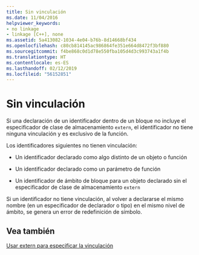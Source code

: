 ```yaml
---
title: Sin vinculación
ms.date: 11/04/2016
helpviewer_keywords:
- no linkage
- linkage [C++], none
ms.assetid: 5a413082-1034-4e04-b76b-8d14668bf434
ms.openlocfilehash: c80cb814145ac986864fe351e664d8472f3bf880
ms.sourcegitcommit: f4be868c0d1d78e550fba105d4d3c993743a1f4b
ms.translationtype: HT
ms.contentlocale: es-ES
ms.lasthandoff: 02/12/2019
ms.locfileid: "56152851"
---
```

# <a name="no-linkage"></a>Sin vinculación

Si una declaración de un identificador dentro de un bloque no incluye el especificador de clase de almacenamiento `extern`, el identificador no tiene ninguna vinculación y es exclusivo de la función.

Los identificadores siguientes no tienen vinculación:

- Un identificador declarado como algo distinto de un objeto o función

- Un identificador declarado como un parámetro de función

- Un identificador de ámbito de bloque para un objeto declarado sin el especificador de clase de almacenamiento `extern`

Si un identificador no tiene vinculación, al volver a declararse el mismo nombre (en un especificador de declarador o tipo) en el mismo nivel de ámbito, se genera un error de redefinición de símbolo.

## <a name="see-also"></a>Vea también

[Usar extern para especificar la vinculación](../cpp/using-extern-to-specify-linkage.md)
